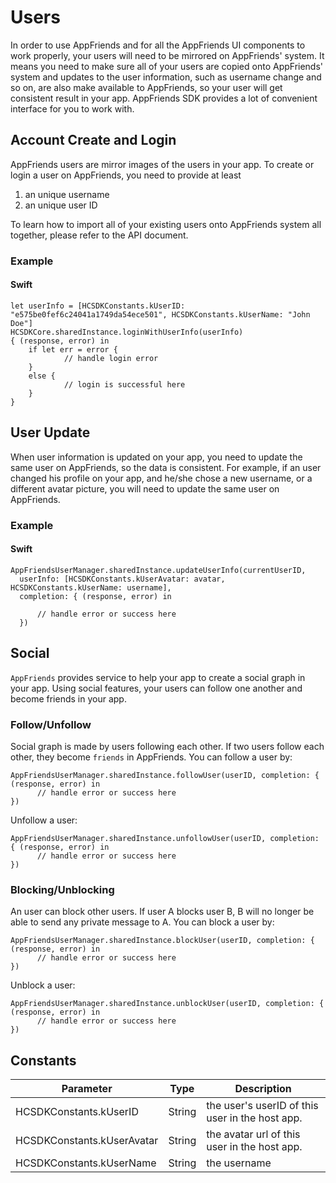 # Users
In order to use AppFriends and for all the AppFriends UI components to work properly, your users will need to be mirrored on AppFriends' system. It means you need to make sure all of your users are copied onto AppFriends' system and updates to the user information, such as username change and so on, are also make available to AppFriends, so your user will get consistent result in your app. AppFriends SDK provides a lot of convenient interface for you to work with.

## Account Create and Login
AppFriends users are mirror images of the users in your app. To create or login a user on AppFriends, you need to provide at least

1. an unique username
2. an unique user ID

To learn how to import all of your existing users onto AppFriends system all together, please refer to the API document.

### Example
#### Swift
```
let userInfo = [HCSDKConstants.kUserID: "e575be0fef6c24041a1749da54ece501", HCSDKConstants.kUserName: "John Doe"]
HCSDKCore.sharedInstance.loginWithUserInfo(userInfo)
{ (response, error) in
  	if let err = error {
  			// handle login error
  	}
  	else {
			// login is successful here
  	}
}
```

## User Update
When user information is updated on your app, you need to update the same user on AppFriends, so the data is consistent. For example, if an user changed his profile on your app, and he/she chose a new username, or a different avatar picture, you will need to update the same user on AppFriends.

### Example
#### Swift
```
AppFriendsUserManager.sharedInstance.updateUserInfo(currentUserID,
  userInfo: [HCSDKConstants.kUserAvatar: avatar, HCSDKConstants.kUserName: username],
  completion: { (response, error) in

      // handle error or success here
  })
```

## Social
`AppFriends` provides service to help your app to create a social graph in your app. Using social features, your users can follow one another and become friends in your app.

### Follow/Unfollow
Social graph is made by users following each other. If two users follow each other, they become `friends` in AppFriends.
You can follow a user by:
```
AppFriendsUserManager.sharedInstance.followUser(userID, completion: { (response, error) in
      // handle error or success here
})
```
Unfollow a user:
```
AppFriendsUserManager.sharedInstance.unfollowUser(userID, completion: { (response, error) in
      // handle error or success here
})
```

### Blocking/Unblocking
An user can block other users. If user A blocks user B, B will no longer be able to send any private message to A.
You can block a user by:
```
AppFriendsUserManager.sharedInstance.blockUser(userID, completion: { (response, error) in
      // handle error or success here
})
```
Unblock a user:
```
AppFriendsUserManager.sharedInstance.unblockUser(userID, completion: { (response, error) in
      // handle error or success here
})
```

## Constants

Parameter | Type | Description
--------- | ---- | -----------
HCSDKConstants.kUserID        | String | the user's userID of this user in the host app.
HCSDKConstants.kUserAvatar    | String | the avatar url of this user in the host app.
HCSDKConstants.kUserName      | String | the username
